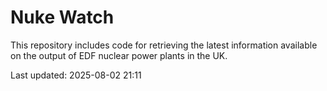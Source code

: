 # Nuke Watch

This repository includes code for retrieving the latest information available on the output of EDF nuclear power plants in the UK.

Last updated: 2025-08-02 21:11